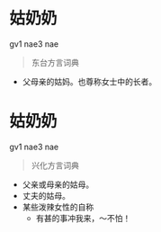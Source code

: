 # 姑奶奶
gv1 nae3 nae
> 东台方言词典
- 父母亲的姑妈。也尊称女士中的长者。

# 姑奶奶
gv1 nae3 nae
> 兴化方言词典
- 父亲或母亲的姑母。
- 丈夫的姑母。
- 某些泼辣女性的自称
  - 有甚的事冲我来，～不怕！
